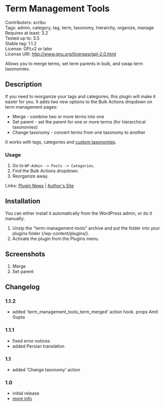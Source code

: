 # Term Management Tools 
Contributors: scribu  
Tags: admin, category, tag, term, taxonomy, hierarchy, organize, manage  
Requires at least: 3.2  
Tested up to: 3.5  
Stable tag: 1.1.2  
License: GPLv2 or later  
License URI: http://www.gnu.org/licenses/gpl-2.0.html

Allows you to merge terms, set term parents in bulk, and swap term taxonomies.

## Description 

If you need to reorganize your tags and categories, this plugin will make it easier for you. It adds two new options to the Bulk Actions dropdown on term management pages:

* Merge - combine two or more terms into one
* Set parent - set the parent for one or more terms (for hierarchical taxonomies)
* Change taxonomy - convert terms from one taxonomy to another

It works with tags, categories and [custom taxonomies](http://codex.wordpress.org/Custom_Taxonomies).

### Usage 

1. Go to `WP-Admin -> Posts -> Categories`.
2. Find the Bulk Actions dropdown.
3. Reorganize away.

Links: [Plugin News](http://scribu.net/wordpress/term-management-tools) | [Author's Site](http://scribu.net)

## Installation 

You can either install it automatically from the WordPress admin, or do it manually:

1. Unzip the "term-management-tools" archive and put the folder into your plugins folder (/wp-content/plugins/).
1. Activate the plugin from the Plugins menu.

## Screenshots 

1. Merge
2. Set parent

## Changelog 

### 1.1.2 
* added 'term_management_tools_term_merged' action hook. props Amit Gupta

### 1.1.1 
* fixed error notices
* added Persian translation

### 1.1 
* added 'Change taxonomy' action

### 1.0 
* initial release
* [more info](http://scribu.net/wordpress/term-management-tools/tmt-1-0.html)

